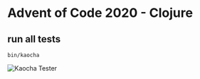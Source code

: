 # Advent of Code 2020 - Clojure

## run all tests

`bin/kaocha`

![Kaocha Tester](https://github.com/alphaone/advent-of-code-clj/workflows/Kaocha%20Tester/badge.svg)
